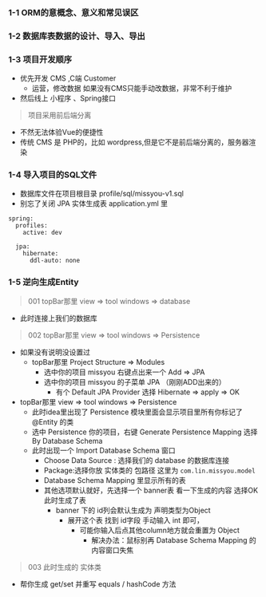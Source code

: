 ### 1-1 ORM的意概念、意义和常见误区

### 1-2 数据库表数据的设计、导入、导出

### 1-3 项目开发顺序

- 优先开发 CMS ,C端 Customer
    - 运营，修改数据 如果没有CMS只能手动改数据，非常不利于维护
- 然后线上 小程序 、Spring接口

> 项目采用前后端分离

- 不然无法体验Vue的便捷性
- 传统 CMS 是 PHP的，比如 wordpress,但是它不是前后端分离的，服务器渲染

### 1-4 导入项目的SQL文件

- 数据库文件在项目根目录 profile/sql/missyou-v1.sql
- 别忘了关闭 JPA 实体生成表 application.yml 里

```
spring:
  profiles:
    active: dev

  jpa:
    hibernate:
      ddl-auto: none

```

### 1-5 逆向生成Entity

> 001 topBar那里 view => tool windows => database

- 此时连接上我们的数据库

> 002 topBar那里 view => tool windows => Persistence 

- 如果没有说明没设置过
    -  topBar那里 Project Structure => Modules
        - 选中你的项目 missyou 右键点出来一个 Add => JPA
        - 选中你的项目 missyou 的子菜单 JPA （刚刚ADD出来的）
            - 有个 Default JPA Provider 选择 Hibernate => apply => OK
- topBar那里 view => tool windows => Persistence
    - 此时idea里出现了  Persistence 模块里面会显示项目里所有你标记了 @Entity 的类
    - 选中 Persistence 你的项目，右键 Generate Persistence Mapping 选择 By Database Schema
    - 此时出现一个 Import Database Schema 窗口
        - Choose Data Source : 选择我们的 database 的数据库连接
        - Package:选择你放 实体类的 包路径 这里为 `com.lin.missyou.model`
        - Database Schema Mapping 里显示所有的表
        - 其他选项默认就好，先选择一个 banner表 看一下生成的内容 选择OK 此时生成了表
            - banner 下的 id列会默认生成为 声明类型为Object
                - 展开这个表 找到 id字段 手动输入 int 即可，
                    - 可能你输入后点其他column地方就会重置为 Object
                        - 解决办法：鼠标别再 Database Schema Mapping 的内容窗口失焦

> 003 此时生成的 实体类

- 帮你生成 get/set 并重写 equals / hashCode 方法

            
              
        
    